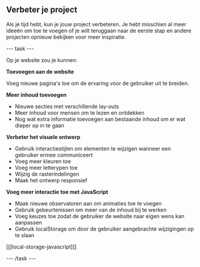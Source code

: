 ## Verbeter je project

Als je tijd hebt, kun je jouw project verbeteren. Je hebt misschien al meer ideeën om toe te voegen of je wilt teruggaan naar de eerste stap en andere projecten opnieuw bekijken voor meer inspiratie.

\--- task ---

Op je website zou je kunnen:

**Toevoegen aan de website**

Voeg nieuwe pagina's toe om de ervaring voor de gebruiker uit te breiden.

**Meer inhoud toevoegen**

- Nieuwe secties met verschillende lay-outs
- Meer inhoud voor mensen om te lezen en ontdekken
- Nog wat extra informatie toevoegen aan bestaande inhoud om er wat dieper op in te gaan

**Verbeter het visuele ontwerp**

- Gebruik interactiestijlen om elementen te wijzigen wanneer een gebruiker ermee communiceert
- Voeg meer kleuren toe
- Voeg meer letterypen toe
- Wijzig de rasterindelingen
- Maak het ontwerp responsief

**Voeg meer interactie toe met JavaScript**

- Maak nieuwe observatoren aan om animaties toe te voegen
- Gebruik gebeurtenissen om meer van de inhoud bij te werken
- Voeg keuzes toe zodat de gebruiker de website naar eigen wens kan aanpassen
- Gebruik localStorage om door de gebruiker aangebrachte wijzigingen op te slaan

[[[local-storage-javascript]]]

\--- /task ---
